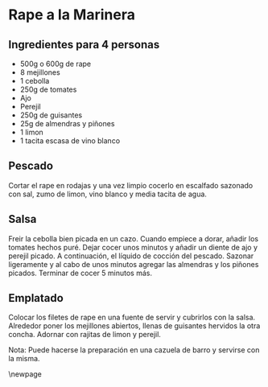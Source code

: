 # Rape a la Marinera

## Ingredientes para 4 personas

- 500g o 600g de rape
- 8 mejillones
- 1 cebolla
- 250g de tomates
- Ajo
- Perejil
- 250g de guisantes
- 25g de almendras y piñones
- 1 limon
- 1 tacita escasa de vino blanco

## Pescado

Cortar el rape en rodajas y una vez limpio cocerlo en escalfado
sazonado con sal, zumo de limon, vino blanco y media tacita de agua.

## Salsa

Freir la cebolla bien picada en un cazo.
Cuando empiece a dorar, añadir los tomates hechos puré.
Dejar cocer unos minutos y añadir un diente de ajo y perejil picado.
A continuación, el líquido de cocción del pescado.
Sazonar ligeramente y al cabo de unos minutos agregar las almendras y los piñones picados.
Terminar de cocer 5 minutos más.

## Emplatado

Colocar los filetes de rape en una fuente de servir y cubrirlos con la salsa.
Alrededor poner los mejillones abiertos, llenas de guisantes hervidos la otra concha.
Adornar con rajitas de limon y perejil.

Nota: Puede hacerse la preparación en una cazuela de barro y servirse con la misma.


\newpage
